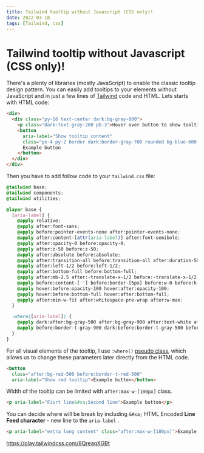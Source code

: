 ```yaml
---
title: Tailwind tooltip without Javascript (CSS only)!
date: 2022-03-18
tags: [Tailwind, css]
---
```


# Tailwind tooltip without Javascript (CSS only)!

There's a plenty of libraries (mostly JavaScript) to enable the classic tooltip design pattern. You can easily add tooltips
to your elements without JavaScript and in just a few lines of [Tailwind](https://tailwindcss.com/) code and HTML.
Lets starts with HTML code:

```html
<div>
  <div class="py-16 text-center dark:bg-gray-800">
    <p class="dark:text-gray-200 pb-3">Hover over button to show tooltip</p>
    <button
      aria-label="Show tooltip content"
      class="px-4 py-2 border dark:border-gray-700 rounded bg-blue-600 text-white font-semibold text-sm shadow">
      Example button
    </button>
  </div>
</div>
```

Then you have to add follow code to your `tailwind.css` file:

```css
@tailwind base;
@tailwind components;
@tailwind utilities;

@layer base {
  [aria-label] {
    @apply relative;
    @apply after:font-sans;
    @apply before:pointer-events-none after:pointer-events-none;
    @apply after:content-[attr(aria-label)] after:font-semibold;
    @apply after:opacity-0 before:opacity-0;
    @apply after:z-50 before:z-50;
    @apply after:absolute before:absolute;
    @apply after:transition-all before:transition-all after:duration-500 before:duration-500;
    @apply after:left-1/2 before:left-1/2;
    @apply after:bottom-full before:bottom-full;
    @apply after:mb-2.5 after:-translate-x-1/2 before:-translate-x-1/2;
    @apply before:content-[''] before:border-[5px] before:w-0 before:h-0;
    @apply hover:before:opacity-100 hover:after:opacity-100;
    @apply hover:before:bottom-full hover:after:bottom-full;
    @apply after:min-w-fit after:whitespace-pre-wrap after:w-max;
  }

  :where([aria-label]) {
    @apply dark:after:bg-gray-500 after:bg-gray-900 after:text-white after:text-sm after:rounded after:py-1 after:px-2;
    @apply before:border-t-gray-900 dark:before:border-t-gray-500 before:border-transparent after:text-center;
  }
}
```

For all visual elements of the tooltip, I use `:where()` [pseudo class](https://developer.mozilla.org/en-US/docs/Web/CSS/:where), which allows us to change 
these parameters later directly from the HTML code.

```html
<button
  class="after:bg-red-500 before:border-t-red-500"
  aria-label="Show red tooltip">Example button</button>
```

Width of the tooltip can be limited with `after:max-w-[180px]` class.

```html
<p aria-label="Fisrt line&#xa;Second line">Example button</p>
```

You can decide where will be break by including `&#xa;` HTML Encoded **Line Feed character** -
new line to the `aria-label` .

```html
<p aria-label="extra long content" class="after:max-w-[180px]">Example button</p>
```

https://play.tailwindcss.com/8QreaqXGBt
